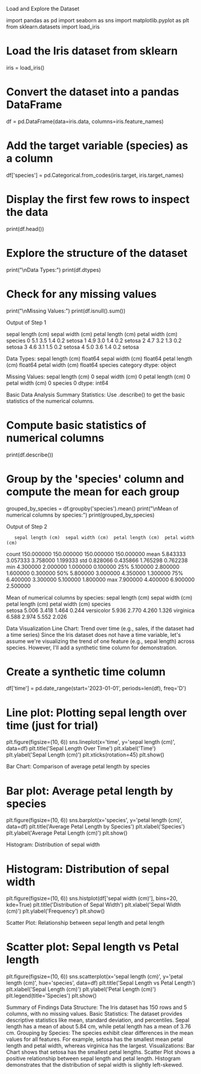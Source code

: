 Load and Explore the Dataset

import pandas as pd
import seaborn as sns
import matplotlib.pyplot as plt
from sklearn.datasets import load_iris

# Load the Iris dataset from sklearn
iris = load_iris()

# Convert the dataset into a pandas DataFrame
df = pd.DataFrame(data=iris.data, columns=iris.feature_names)

# Add the target variable (species) as a column
df['species'] = pd.Categorical.from_codes(iris.target, iris.target_names)

# Display the first few rows to inspect the data
print(df.head())

# Explore the structure of the dataset
print("\nData Types:")
print(df.dtypes)

# Check for any missing values
print("\nMissing Values:")
print(df.isnull().sum())

Output of Step 1

   sepal length (cm)  sepal width (cm)  petal length (cm)  petal width (cm) species
0                5.1               3.5                1.4               0.2  setosa
1                4.9               3.0                1.4               0.2  setosa
2                4.7               3.2                1.3               0.2  setosa
3                4.6               3.1                1.5               0.2  setosa
4                5.0               3.6                1.4               0.2  setosa

Data Types:
sepal length (cm)     float64
sepal width (cm)      float64
petal length (cm)     float64
petal width (cm)      float64
species             category
dtype: object

Missing Values:
sepal length (cm)    0
sepal width (cm)     0
petal length (cm)    0
petal width (cm)     0
species              0
dtype: int64

Basic Data Analysis
Summary Statistics: Use .describe() to get the basic statistics of the numerical columns.

# Compute basic statistics of numerical columns
print(df.describe())

# Group by the 'species' column and compute the mean for each group
grouped_by_species = df.groupby('species').mean()
print("\nMean of numerical columns by species:")
print(grouped_by_species)

Output of Step 2

       sepal length (cm)  sepal width (cm)  petal length (cm)  petal width (cm)
count            150.000000         150.000000          150.000000         150.000000
mean               5.843333           3.057333            3.758000           1.199333
std                0.828066           0.435866            1.765298           0.762238
min                4.300000           2.000000            1.000000           0.100000
25%                5.100000           2.800000            1.600000           0.300000
50%                5.800000           3.000000            4.350000           1.300000
75%                6.400000           3.300000            5.100000           1.800000
max                7.900000           4.400000            6.900000           2.500000

Mean of numerical columns by species:
                  sepal length (cm)  sepal width (cm)  petal length (cm)  petal width (cm)
species                                                                      
setosa                     5.006            3.418               1.464               0.244
versicolor                 5.936            2.770               4.260               1.326
virginica                  6.588            2.974               5.552               2.026


Data Visualization
Line Chart: Trend over time (e.g., sales, if the dataset had a time series)
Since the Iris dataset does not have a time variable, let's assume we're visualizing the trend of one feature (e.g., sepal length) across species. However, I'll add a synthetic time column for demonstration.

# Create a synthetic time column
df['time'] = pd.date_range(start='2023-01-01', periods=len(df), freq='D')

# Line plot: Plotting sepal length over time (just for trial)
plt.figure(figsize=(10, 6))
sns.lineplot(x='time', y='sepal length (cm)', data=df)
plt.title('Sepal Length Over Time')
plt.xlabel('Time')
plt.ylabel('Sepal Length (cm)')
plt.xticks(rotation=45)
plt.show()

Bar Chart: Comparison of average petal length by species

# Bar plot: Average petal length by species
plt.figure(figsize=(10, 6))
sns.barplot(x='species', y='petal length (cm)', data=df)
plt.title('Average Petal Length by Species')
plt.xlabel('Species')
plt.ylabel('Average Petal Length (cm)')
plt.show()

Histogram: Distribution of sepal width

# Histogram: Distribution of sepal width
plt.figure(figsize=(10, 6))
sns.histplot(df['sepal width (cm)'], bins=20, kde=True)
plt.title('Distribution of Sepal Width')
plt.xlabel('Sepal Width (cm)')
plt.ylabel('Frequency')
plt.show()

Scatter Plot: Relationship between sepal length and petal length

# Scatter plot: Sepal length vs Petal length
plt.figure(figsize=(10, 6))
sns.scatterplot(x='sepal length (cm)', y='petal length (cm)', hue='species', data=df)
plt.title('Sepal Length vs Petal Length')
plt.xlabel('Sepal Length (cm)')
plt.ylabel('Petal Length (cm)')
plt.legend(title='Species')
plt.show()

Summary of Findings
Data Structure: The Iris dataset has 150 rows and 5 columns, with no missing values.
Basic Statistics: The dataset provides descriptive statistics like mean, standard deviation, and percentiles. Sepal length has a mean of about 5.84 cm, while petal length has a mean of 3.76 cm.
Grouping by Species: The species exhibit clear differences in the mean values for all features. For example, setosa has the smallest mean petal length and petal width, whereas virginica has the largest.
Visualizations:
Bar Chart shows that setosa has the smallest petal lengths.
Scatter Plot shows a positive relationship between sepal length and petal length.
Histogram demonstrates that the distribution of sepal width is slightly left-skewed.
